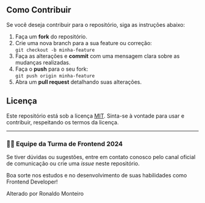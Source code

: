 
## Como Contribuir

Se você deseja contribuir para o repositório, siga as instruções abaixo:

1. Faça um **fork** do repositório.
2. Crie uma nova branch para a sua feature ou correção:  
   `git checkout -b minha-feature`
3. Faça as alterações e **commit** com uma mensagem clara sobre as mudanças realizadas.
4. Faça o **push** para o seu fork:  
   `git push origin minha-feature`
5. Abra um **pull request** detalhando suas alterações.

## Licença

Este repositório está sob a licença [MIT](LICENSE). Sinta-se à vontade para usar e contribuir, respeitando os termos da licença.

---

### 👩‍💻 Equipe da Turma de Frontend 2024

Se tiver dúvidas ou sugestões, entre em contato conosco pelo canal oficial de comunicação ou crie uma *issue* neste repositório.

Boa sorte nos estudos e no desenvolvimento de suas habilidades como Frontend Developer!

Alterado por Ronaldo Monteiro
